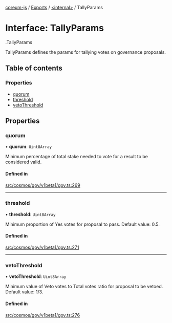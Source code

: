 [coreum-js](../README.md) / [Exports](../modules.md) / [<internal\>](../modules/internal_.md) / TallyParams

# Interface: TallyParams

[<internal>](../modules/internal_.md).TallyParams

TallyParams defines the params for tallying votes on governance proposals.

## Table of contents

### Properties

- [quorum](internal_.TallyParams.md#quorum)
- [threshold](internal_.TallyParams.md#threshold)
- [vetoThreshold](internal_.TallyParams.md#vetothreshold)

## Properties

### quorum

• **quorum**: `Uint8Array`

Minimum percentage of total stake needed to vote for a result to be
considered valid.

#### Defined in

[src/cosmos/gov/v1beta1/gov.ts:269](https://github.com/CooperFoundation/coreum-js/blob/d106c53/src/cosmos/gov/v1beta1/gov.ts#L269)

___

### threshold

• **threshold**: `Uint8Array`

Minimum proportion of Yes votes for proposal to pass. Default value: 0.5.

#### Defined in

[src/cosmos/gov/v1beta1/gov.ts:271](https://github.com/CooperFoundation/coreum-js/blob/d106c53/src/cosmos/gov/v1beta1/gov.ts#L271)

___

### vetoThreshold

• **vetoThreshold**: `Uint8Array`

Minimum value of Veto votes to Total votes ratio for proposal to be
vetoed. Default value: 1/3.

#### Defined in

[src/cosmos/gov/v1beta1/gov.ts:276](https://github.com/CooperFoundation/coreum-js/blob/d106c53/src/cosmos/gov/v1beta1/gov.ts#L276)

